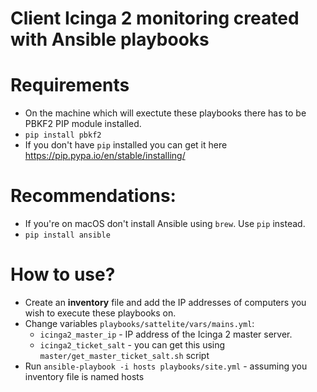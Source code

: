 # Client Icinga 2 monitoring created with Ansible playbooks

# Requirements
- On the machine which will exectute these playbooks there has to be PBKF2 PIP module installed.
- ```pip install pbkf2```
- If you don't have ```pip``` installed you can get it here https://pip.pypa.io/en/stable/installing/  

# Recommendations:
- If you're on macOS don't install Ansible using ```brew```. Use ```pip``` instead.
- ```pip install ansible```

# How to use?
- Create an __inventory__ file and add the IP addresses of computers you wish to execute these playbooks on.
- Change variables ```playbooks/sattelite/vars/mains.yml```:
  - ```icinga2_master_ip``` - IP address of the Icinga 2 master server.
  - ```icinga2_ticket_salt``` - you can get this using ```master/get_master_ticket_salt.sh``` script
- Run ```ansible-playbook -i hosts playbooks/site.yml``` - assuming you inventory file is named hosts